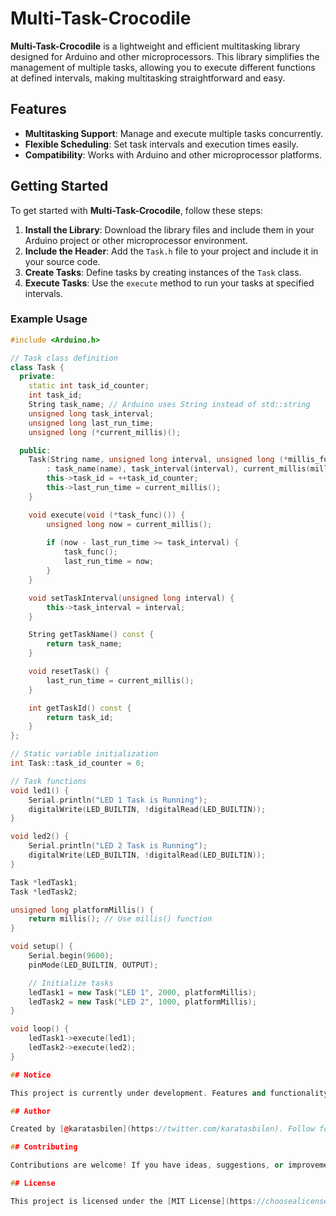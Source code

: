# Multi-Task-Crocodile

**Multi-Task-Crocodile** is a lightweight and efficient multitasking library designed for Arduino and other microprocessors. This library simplifies the management of multiple tasks, allowing you to execute different functions at defined intervals, making multitasking straightforward and easy.

## Features

- **Multitasking Support**: Manage and execute multiple tasks concurrently.
- **Flexible Scheduling**: Set task intervals and execution times easily.
- **Compatibility**: Works with Arduino and other microprocessor platforms.

## Getting Started

To get started with **Multi-Task-Crocodile**, follow these steps:

1. **Install the Library**: Download the library files and include them in your Arduino project or other microprocessor environment.
2. **Include the Header**: Add the `Task.h` file to your project and include it in your source code.
3. **Create Tasks**: Define tasks by creating instances of the `Task` class.
4. **Execute Tasks**: Use the `execute` method to run your tasks at specified intervals.

### Example Usage

```cpp
#include <Arduino.h>

// Task class definition
class Task {
  private:
    static int task_id_counter;
    int task_id;
    String task_name; // Arduino uses String instead of std::string
    unsigned long task_interval;
    unsigned long last_run_time;
    unsigned long (*current_millis)();

  public:
    Task(String name, unsigned long interval, unsigned long (*millis_func)()) 
        : task_name(name), task_interval(interval), current_millis(millis_func) {
        this->task_id = ++task_id_counter;
        this->last_run_time = current_millis();
    }

    void execute(void (*task_func)()) {
        unsigned long now = current_millis();
        
        if (now - last_run_time >= task_interval) {
            task_func();
            last_run_time = now;
        }
    }

    void setTaskInterval(unsigned long interval) {
        this->task_interval = interval;
    }

    String getTaskName() const {
        return task_name;
    }

    void resetTask() {
        last_run_time = current_millis();
    }

    int getTaskId() const {
        return task_id;
    }
};

// Static variable initialization
int Task::task_id_counter = 0;

// Task functions
void led1() {
    Serial.println("LED 1 Task is Running");
    digitalWrite(LED_BUILTIN, !digitalRead(LED_BUILTIN));
}

void led2() {
    Serial.println("LED 2 Task is Running");
    digitalWrite(LED_BUILTIN, !digitalRead(LED_BUILTIN));
}

Task *ledTask1;
Task *ledTask2;

unsigned long platformMillis() {
    return millis(); // Use millis() function
}

void setup() {
    Serial.begin(9600);
    pinMode(LED_BUILTIN, OUTPUT);

    // Initialize tasks
    ledTask1 = new Task("LED 1", 2000, platformMillis);
    ledTask2 = new Task("LED 2", 1000, platformMillis);
}

void loop() {
    ledTask1->execute(led1);
    ledTask2->execute(led2);
}

## Notice

This project is currently under development. Features and functionality are subject to change. Check back for updates and new releases.

## Author

Created by [@karatasbilen](https://twitter.com/karatasbilen). Follow for updates and more projects!

## Contributing

Contributions are welcome! If you have ideas, suggestions, or improvements, feel free to submit a pull request or open an issue.

## License

This project is licensed under the [MIT License](https://choosealicense.com/licenses/mit/). See the LICENSE file for more details.

